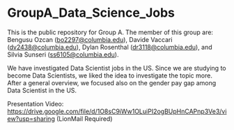 # GroupA_Data_Science_Jobs

This is the public repository for Group A.
The member of this group are: Bengusu Ozcan (bo2297@columbia.edu), Davide Vaccari (dv2438@columbia.edu), Dylan Rosenthal (dr3118@columbia.edu), and Silvia Sunseri (ss6105@columbia.edu).

We have investigated Data Scientist jobs in the US. Since we are studying to become Data Scientists, we liked the idea to investigate the topic more. After a general overview, we focused also on the gender pay gap among Data Scientist in the US.

Presentation Video: https://drive.google.com/file/d/1O8sC9iWw1OLuiPI2ogBUpHnCAPnp3Ve3/view?usp=sharing (LionMail Required)
